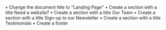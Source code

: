 •	Change the document title to "Landing Page"
•	Create a section with a title Need a website?
•	Create a section with a title Our Team
•	Create a section with a title Sign-up to our Newsletter
•	Create a section with a title Testimonials
•	Create a footer
